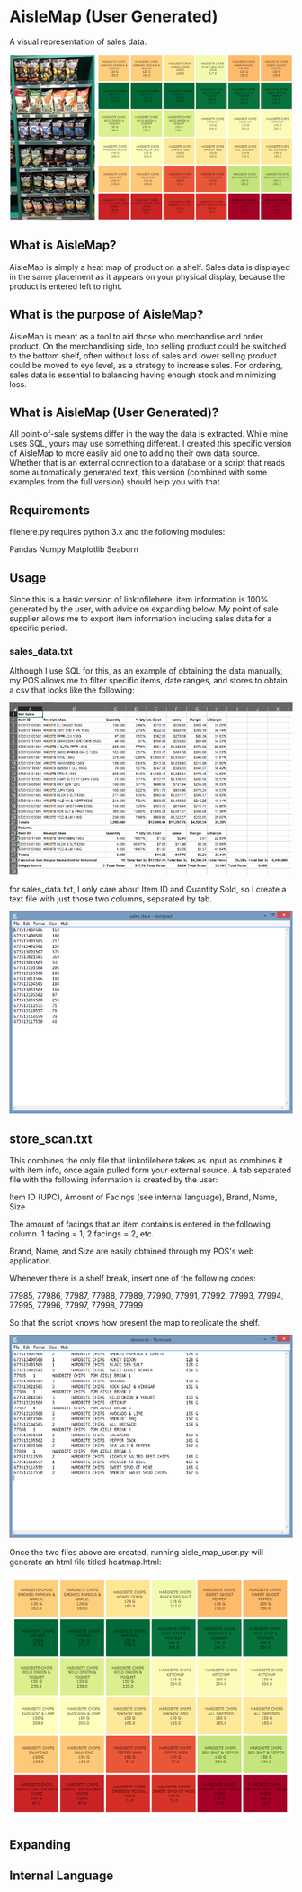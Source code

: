 # AisleMap (User Generated)
A visual representation of sales data.

<p align="center">
<img src="https://github.com/aaronphaneuf/aisle_map/blob/master/images/comparison.PNG">
</p>

## What is AisleMap?
AisleMap is simply a heat map of product on a shelf. Sales data is displayed in the same placement as it appears on your
physical display, because the product is entered left to right.

## What is the purpose of AisleMap?
AisleMap is meant as a tool to aid those who merchandise and order product. On the merchandising side, top selling product
could be switched to the bottom shelf, often without loss of sales and lower selling product could be moved to eye level, as a strategy to increase sales. For ordering, sales data is essential to balancing having enough stock and minimizing loss.

## What is AisleMap (User Generated)?
All point-of-sale systems differ in the way the data is extracted. While mine uses SQL, yours may use something
different. I created this specific version of AisleMap to more easily aid one to adding their own data source. Whether that
is an external connection to a database or a script that reads some automatically generated text, this version (combined with
some examples from the full version) should help you with that.

## Requirements

filehere.py requires python 3.x and the following modules:

Pandas
Numpy
Matplotlib
Seaborn

## Usage

Since this is a basic version of linktofilehere, item information is 100% generated by the user, with advice on expanding below. My point of sale supplier allows me to export item information including sales data for a specific period.

### sales_data.txt
Although I use SQL for this, as an example of obtaining the data manually, my POS allows me to filter specific items, date ranges, and stores to obtain a csv that looks like the following:

<p align="center">
<img src="https://github.com/aaronphaneuf/aisle_map_user/blob/master/images/import_info.PNG">
</p>

for sales_data.txt, I only care about Item ID and Quantity Sold, so I create a text file with just those two columns, separated by tab.

<p align="center">
<img src="https://github.com/aaronphaneuf/aisle_map_user/blob/master/images/sales_data.PNG">
</p>

## store_scan.txt

This combines the only file that linkofilehere takes as input as combines it with item info, once again pulled form your external source. A tab separated file with the following information is created by the user:

Item ID (UPC), Amount of Facings (see internal language), Brand, Name, Size

The amount of facings that an item contains is entered in the following column.
1 facing = 1, 2 facings = 2, etc.

Brand, Name, and Size are easily obtained through my POS's web application.

Whenever there is a shelf break, insert one of the following codes:

77985, 77986, 77987, 77988, 77989, 77990, 77991, 77992, 77993, 77994, 77995, 77996, 77997, 77998, 77999

So that the script knows how present the map to replicate the shelf.

<p align="center">
<img src="https://github.com/aaronphaneuf/aisle_map_user/blob/master/images/storescan.PNG">
</p>

Once the two files above are created, running aisle_map_user.py will generate
an html file titled heatmap.html:

<p align="center">
<img src="https://github.com/aaronphaneuf/aisle_map_user/blob/master/images/heatmap.PNG">
</p>

## Expanding

## Internal Language
